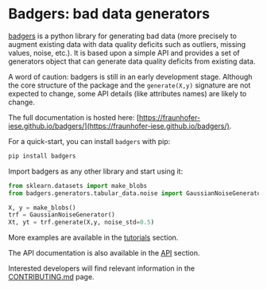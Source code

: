 # Badgers: bad data generators

[badgers](https://github.com/Fraunhofer-IESE/badgers) is a python library for generating bad data (more precisely to augment existing data with data quality deficits such as outliers, missing values, noise, etc.). It is based upon a simple API and provides a set of generators object that can generate data quality deficits from existing data.

A word of caution: badgers is still in an early development stage. Although the core structure of the package and the `generate(X,y)` signature are not expected to change, some API details (like attributes names) are likely to change.


The full documentation is hosted here: [https://fraunhofer-iese.github.io/badgers/](https://fraunhofer-iese.github.io/badgers/).

For a quick-start, you can install `badgers` with pip:

```bash
pip install badgers
```

Import badgers as any other library and start using it:

```python
from sklearn.datasets import make_blobs
from badgers.generators.tabular_data.noise import GaussianNoiseGenerator

X, y = make_blobs()
trf = GaussianNoiseGenerator()
Xt, yt = trf.generate(X,y, noise_std=0.5)
```

More examples are available in the [tutorials](https://fraunhofer-iese.github.io/badgers/tutorials/Imbalance-Tabular-Data/) section.

The API documentation is also available in the [API](https://fraunhofer-iese.github.io/badgers/reference/badgers/) section.

Interested developers will find relevant information in the [CONTRIBUTING.md](CONTRIBUTING.md) page. 